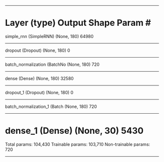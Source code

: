 _________________________________________________________________
Layer (type)                 Output Shape              Param #   
=================================================================
simple_rnn (SimpleRNN)       (None, 180)               64980     
_________________________________________________________________
dropout (Dropout)            (None, 180)               0         
_________________________________________________________________
batch_normalization (BatchNo (None, 180)               720       
_________________________________________________________________
dense (Dense)                (None, 180)               32580     
_________________________________________________________________
dropout_1 (Dropout)          (None, 180)               0         
_________________________________________________________________
batch_normalization_1 (Batch (None, 180)               720       
_________________________________________________________________
dense_1 (Dense)              (None, 30)                5430      
=================================================================
Total params: 104,430
Trainable params: 103,710
Non-trainable params: 720
_________________________________________________________________